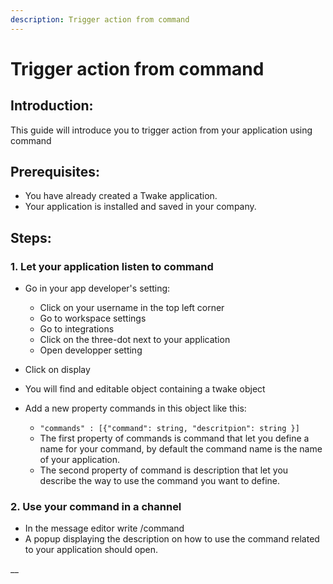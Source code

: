 ```yaml
---
description: Trigger action from command
---
```


# Trigger action from command

## Introduction: <a href="#introduction" id="introduction"></a>

This guide will introduce you to trigger action from your application using command

## Prerequisites: <a href="#prerequisites" id="prerequisites"></a>

* You have already created a Twake application.
* Your application is installed and saved in your company.

## Steps: <a href="#steps" id="steps"></a>

### 1. Let your application listen to command

* Go in your app developer's setting:&#x20;
  * Click on your username in the top left corner
  * Go to workspace settings&#x20;
  * Go to integrations&#x20;
  * Click on the three-dot next to your application
  * Open developper setting&#x20;
* Click on display&#x20;
* You will find and editable object containing a twake object
*   Add a new property commands in this object like this:

    * `"commands" : [{"command": string, "descritpion": string }]`
    * The first property of commands is command that let you define a name for your command, by default the command name is the name of your application.&#x20;
    * The second property of command is description that let you describe the way to use the command you want to define.



### 2. Use your command in a channel

* In the message editor write /command&#x20;
* A popup displaying the description on how to use the command related to your application should open.

__
